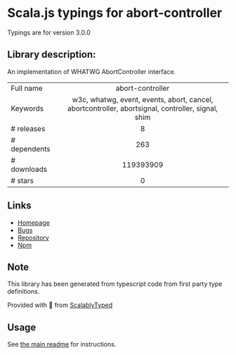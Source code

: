 
# Scala.js typings for abort-controller

Typings are for version 3.0.0

## Library description:
An implementation of WHATWG AbortController interface.

|                    |                 |
| ------------------ | :-------------: |
| Full name          | abort-controller |
| Keywords           | w3c, whatwg, event, events, abort, cancel, abortcontroller, abortsignal, controller, signal, shim |
| # releases         | 8 |
| # dependents       | 263 |
| # downloads        | 119393909 |
| # stars            | 0 |

## Links
- [Homepage](https://github.com/mysticatea/abort-controller#readme)
- [Bugs](https://github.com/mysticatea/abort-controller/issues)
- [Repository](https://github.com/mysticatea/abort-controller)
- [Npm](https://www.npmjs.com/package/abort-controller)
    


## Note
This library has been generated from typescript code from first party type definitions.

Provided with :purple_heart: from [ScalablyTyped](https://github.com/oyvindberg/ScalablyTyped)

## Usage
See [the main readme](../../readme.md) for instructions.


